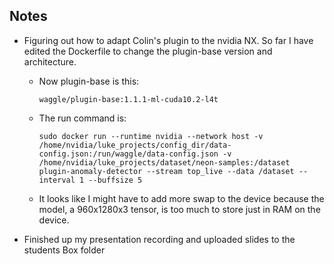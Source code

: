 ## Notes

- Figuring out how to adapt Colin's plugin to the nvidia NX. So far I have edited the Dockerfile to change the plugin-base version and architecture. 

  - Now plugin-base is this:
  
    ```
    waggle/plugin-base:1.1.1-ml-cuda10.2-l4t
    ```
  
  - The run command is:
  
    ```
    sudo docker run --runtime nvidia --network host -v /home/nvidia/luke_projects/config_dir/data-config.json:/run/waggle/data-config.json -v /home/nvidia/luke_projects/dataset/neon-samples:/dataset plugin-anomaly-detector --stream top_live --data /dataset --interval 1 --buffsize 5
    ```
  
  - It looks like I might have to add more swap to the device because the model, a 960x1280x3 tensor, is too much to store just in RAM on the device.
  
- Finished up my presentation recording and uploaded slides to the students Box folder

